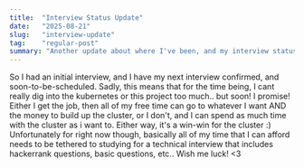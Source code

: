 ```yaml
---
title:  "Interview Status Update"
date:   "2025-08-21"
slug:   "interview-update"
tag:    "regular-post"
summary: "Another update about where I've been, and my interview status."
---
```

So I had an initial interview, and I have my next interview confirmed, and soon-to-be-scheduled. Sadly, this means that for the time being, I cant really dig into the kubernetes or this project too much.. but soon! I promise! Either I get the job, then all of my free time can go to whatever I want AND the money to build up the cluster, or I don't, and I can spend as much time with the cluster as i want to. Either way, it's a win-win for the cluster :) Unfortunately for right now though, basically all of my time that I can afford needs to be tethered to studying for a technical interview that includes hackerrank questions, basic questions, etc.. Wish me luck! <3 
